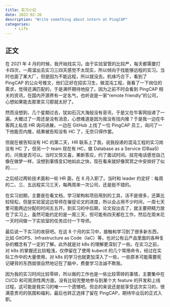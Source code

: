```yaml
---
title: 实习小记
date: 2022-02-26
description: "Write something about intern at PingCAP"
categories:
    - Life
---
```


## 正文

在 2021 年 4 月的时候，我开始找实习。由于实验室管的比较严，每天都需要打卡四次，一周溜出去实习三四天感觉不太现实，所以倾向于找能够远程的实习。当时也面了某大厂，但是因为不能远程，所以就没去。机缘巧合下，看到了 PingCAP 的公众号推文，他们正好在招实习生，做混沌工程，我看了一下岗位的需求，觉得还满匹配的，于是满怀期待地投了。因为之前不时会看到 PingCAP 相关的资讯，在国内开源界有一定名气，也听说是一家“remote friendly”的公司，心想如果能去那里实习那就太好了。

然而没想到，几个星期过去，犹如石沉大海般没有音讯，于是又在牛客网投递了一遍。大概过了一周还是没有消息，心想难道是因为我没有找内推？于是我一边在牛客网上私信 HR 询问进展，一边在 GitHub 上找了一位 PingCAP 员工，询问了一下他能否内推，结果被告知没有 HC 了，无奈只得作罢。

但就在被告知没有 HC 的第二天，HR 联系上了我，说我投递的混沌工程的实习岗没有 HC 了，但另一个 team 现在有 HC，做 Database as a Service (DBaaS) 的，问我是否可以。当时又惊又喜，果断答应，约了面试时间。挂完电话感觉自己像在做梦一样，没想到事情变幻地如此之快，现在看来就好像冥冥之中安排好了似的......

之后经过两轮技术面和一轮 HR 面，在 6 月入职了。当时和 leader 约定好：每周的二、三、五远程实习三天，每两周来一次公司，还是挺不错的。

在实习初期，主要是在看文档，学习架构和项目用到的工具，活不是很多，还算比较轻松，但是实验室这边导师在催促论文的进度，所以会占用不少时间，一周七天里可能两边分配的时间五五开。到实习的中后期，论文投出去了，就主要把精力放在了实习上，虽然可能约定的是一周三天，但可能有四天都在工作，然后在周末花一天时间做一下实验室的任务应付一下导师。

最后说一下实习的收获吧。在这 8 个月的实习中，接触和学习到了很多新东西，比如 GitOPS、Infrastructure as Code（IaC）等，也对公有云产品里面的各种复杂的概念有了一定的了解。此外就是对 k8s 的理解更深刻了一些。在实习之前，对 k8s 的掌握还比较粗浅，仅停留在了使用 kubectl 的几个常用命令，经过在实际工作中的大量使用，对 k8s 的学习也就更加深入了一些，一些原本可能需要死记硬背的东西就很自然地记在了脑中，费曼学习法诚不欺我。

因为我的实习时间比较零碎，所以做的工作也是一些比较零碎的事情，主要集中在 CI/CD 和可观测性两方面，没有比较完整地参与到某个大 feature 的开发和上线过程，这可能是我实习的唯一一个遗憾吧。但总的来说还是挺享受这次实习的，很满意贵司的氛围和福利，最后也转正选择了留在 PingCAP，期待毕业后的正式入职。
